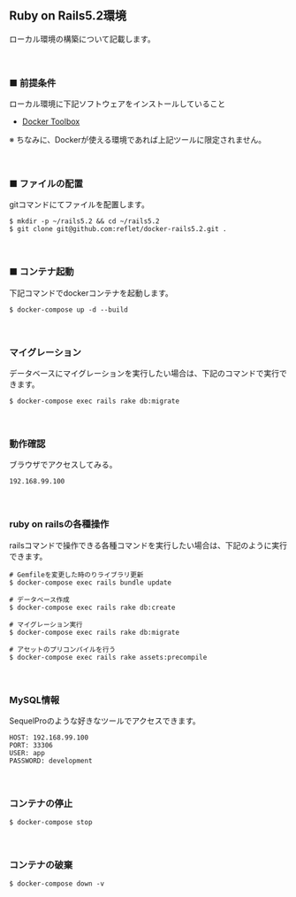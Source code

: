 ## Ruby on Rails5.2環境
ローカル環境の構築について記載します。

　
 
### ■ 前提条件
ローカル環境に下記ソフトウェアをインストールしていること
* [Docker Toolbox](hhttp://docs.docker.jp/mac/step_one.html)

※ ちなみに、Dockerが使える環境であれば上記ツールに限定されません。

　
 
### ■ ファイルの配置
gitコマンドにてファイルを配置します。

```
$ mkdir -p ~/rails5.2 && cd ~/rails5.2
$ git clone git@github.com:reflet/docker-rails5.2.git .
```

　

### ■ コンテナ起動
下記コマンドでdockerコンテナを起動します。

```
$ docker-compose up -d --build
```

　
### マイグレーション
データベースにマイグレーションを実行したい場合は、下記のコマンドで実行できます。

```
$ docker-compose exec rails rake db:migrate
```

　

### 動作確認
ブラウザでアクセスしてみる。

```ｓｈ
192.168.99.100
```

　

### ruby on railsの各種操作
railsコマンドで操作できる各種コマンドを実行したい場合は、下記のように実行できます。

```
# Gemfileを変更した時のりライブラリ更新
$ docker-compose exec rails bundle update

# データベース作成
$ docker-compose exec rails rake db:create

# マイグレーション実行
$ docker-compose exec rails rake db:migrate

# アセットのプリコンパイルを行う
$ docker-compose exec rails rake assets:precompile
```

　

### MySQL情報
SequelProのような好きなツールでアクセスできます。

```
HOST: 192.168.99.100
PORT: 33306
USER: app
PASSWORD: development
```

　

### コンテナの停止
```
$ docker-compose stop
```

　

### コンテナの破棄
```
$ docker-compose down -v
```
